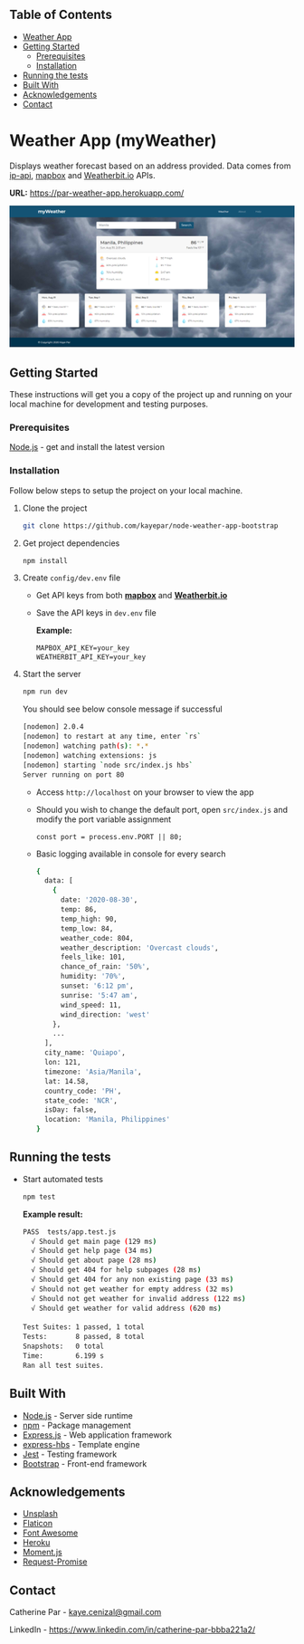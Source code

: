 ## Table of Contents

* [Weather App](#weather-App-(myWeather))
* [Getting Started](#getting-started)
  * [Prerequisites](#prerequisites)
  * [Installation](#installation)
* [Running the tests](#running-the-tests)
* [Built With](#built-with)
* [Acknowledgements](#acknowledgements)
* [Contact](#contact)


# Weather App (myWeather)

Displays weather forecast based on an address provided. Data comes from [ip-api](https://ip-api.com/), [mapbox](https://www.mapbox.com/) and [Weatherbit.io](https://www.weatherbit.io/) APIs.

**URL:** https://par-weather-app.herokuapp.com/

<div>
    <img src="public/img/app-screenshot.png" width="850px"></img> 
</div>


## Getting Started

These instructions will get you a copy of the project up and running on your local machine for development and testing purposes. 

### Prerequisites

[Node.js](https://nodejs.org/en/) - get and install the latest version

### Installation

Follow below steps to setup the project on your local machine. 

1. Clone the project
    ```sh
    git clone https://github.com/kayepar/node-weather-app-bootstrap
    ```
2. Get project dependencies
    ```sh
    npm install
    ```
3. Create `config/dev.env` file
   * Get API keys from both **[mapbox](https://www.mapbox.com/)** and **[Weatherbit.io](https://www.weatherbit.io/)**
   * Save the API keys in `dev.env` file
  
      **Example:**
      ```JS
      MAPBOX_API_KEY=your_key
      WEATHERBIT_API_KEY=your_key
      ```
    
4. Start the server
    ```sh
    npm run dev
    ```
  
    You should see below console message if successful
    ```sh
    [nodemon] 2.0.4
    [nodemon] to restart at any time, enter `rs`
    [nodemon] watching path(s): *.*
    [nodemon] watching extensions: js
    [nodemon] starting `node src/index.js hbs`
    Server running on port 80
    ```

   * Access `http://localhost` on your browser to view the app
   * Should you wish to change the default port, open `src/index.js` and modify the port variable assignment
      ```JS
      const port = process.env.PORT || 80;
      ```

   * Basic logging available in console for every search
      ```sh
      {
        data: [
          {
            date: '2020-08-30',
            temp: 86,
            temp_high: 90,
            temp_low: 84,
            weather_code: 804,
            weather_description: 'Overcast clouds',
            feels_like: 101,
            chance_of_rain: '50%',
            humidity: '70%',
            sunset: '6:12 pm',
            sunrise: '5:47 am',
            wind_speed: 11,
            wind_direction: 'west'
          },
          ...
        ],
        city_name: 'Quiapo',
        lon: 121,
        timezone: 'Asia/Manila',
        lat: 14.58,
        country_code: 'PH',
        state_code: 'NCR',
        isDay: false,
        location: 'Manila, Philippines'
      }
      ```

## Running the tests

* Start automated tests
  ```sh
  npm test
  ```

  **Example result:**
  ```sh
  PASS  tests/app.test.js
    √ Should get main page (129 ms)
    √ Should get help page (34 ms)
    √ Should get about page (28 ms)
    √ Should get 404 for help subpages (28 ms)
    √ Should get 404 for any non existing page (33 ms)
    √ Should not get weather for empty address (32 ms)
    √ Should not get weather for invalid address (122 ms)
    √ Should get weather for valid address (620 ms)

  Test Suites: 1 passed, 1 total
  Tests:       8 passed, 8 total
  Snapshots:   0 total
  Time:        6.199 s
  Ran all test suites.
  ```

## Built With

* [Node.js](https://nodejs.org/en/) - Server side runtime
* [npm](https://www.npmjs.com/) - Package management
* [Express.js](https://expressjs.com/) - Web application framework
* [express-hbs](https://www.npmjs.com/package/express-hbs) - Template engine
* [Jest](https://jestjs.io/) - Testing framework
* [Bootstrap](https://getbootstrap.com/) - Front-end framework

## Acknowledgements

* [Unsplash](https://unsplash.com/)
* [Flaticon](https://www.flaticon.com/)
* [Font Awesome](https://fontawesome.com/)
* [Heroku](https://www.heroku.com/)
* [Moment.js](https://momentjs.com/)
* [Request-Promise](https://www.npmjs.com/package/request-promise)

## Contact
Catherine Par - kaye.cenizal@gmail.com

LinkedIn - https://www.linkedin.com/in/catherine-par-bbba221a2/